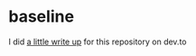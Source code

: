 # baseline


I did [a little write up](https://dev.to/jonasbn/baseline-a-parallel-git-universeconcept-for-easy-searching-k1m) for this repository on dev.to
